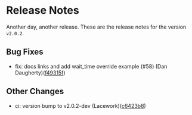 # Release Notes
Another day, another release. These are the release notes for the version `v2.0.2`.

## Bug Fixes
* fix: docs links and add wait_time override example (#58) (Dan Daugherty)([f49315f](https://github.com/lacework/terraform-azure-config/commit/f49315f19998287b14bb9a4c12242fc4013ae63a))
## Other Changes
* ci: version bump to v2.0.2-dev (Lacework)([c6423b8](https://github.com/lacework/terraform-azure-config/commit/c6423b8633ea2a433c28958bcfbc4b22c3c9b2f4))
